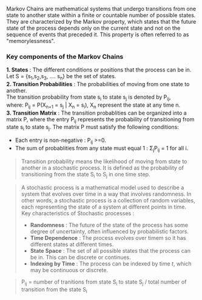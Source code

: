 Markov Chains are mathematical systems that undergo transitions from one state to another state within a finite or countable number of possible states. They are characterized by the Markov property, which states that the future state of the process depends only on the current state and not on the sequence of events that preceded it. This property is often referred to as "memorylessness".

### Key components of the Markov Chains
**1. States** : The different conditions or positions that the process can be in.   
Let S = {s<sub>1</sub>,s<sub>2</sub>,s<sub>3</sub>, .... s<sub>n</sub>} be the set of states.  
**2. Transition Probabilities** : The probabilities of moving from one state to another.  
The transition probability from state s<sub>i</sub> to state s<sub>j</sub> is denoted by P<sub>ij</sub>,   
where: P<sub>ij</sub> = P(X<sub>n+1</sub> = s<sub>j</sub> | X<sub>n</sub> = s<sub>i</sub>), X<sub>n</sub> represent the state at any time n.  
**3. Transition Matrix** : The transition probablities can be organized into a matrix P, where the entry P<sub>ij</sub> represents the probability of transitioning from state s<sub>i</sub> to state s<sub>j</sub>. The matrix P must satisfy the following conditions:
- Each entry is non-negative : P<sub>ij</sub> >=0.
- The sum of probablities from any state must equal 1 : &Sigma;<sub>j</sub>P<sub>ij</sub> = 1 for all i.


> Transition probability means the likelihood of moving from state to another in a stochastic process. It is defined as the probability of transitioning from the state S<sub>i</sub> to S<sub>j</sub> in one time step.

> A stochastic process is a mathematical model used to describe a system that evolves over time in a way that involves randomness. In other words, a stochastic process is a collection of random variables, each representing the state of a system at different points in time.<br>
> Key characteristics of Stochastic processes :
> - **Randomness** : The future of the state of the process has some degree of uncertainty, often influenced by probabilistic factors.
> - **Time Dependence** : The process evolves over timem so it has different states at different times.
> - **State Space** : The set of all possible states that the process can be in. This can be discrete or continues.
> - **Indexing by Time** : The process can be indexed by time *t*, which may be continuous or discrete.

> P<sub>ij</sub>  = number of tranitions from state S<sub>i</sub> to state S<sub>j</sub> / total number of transition from the state S<sub>i</sub>

